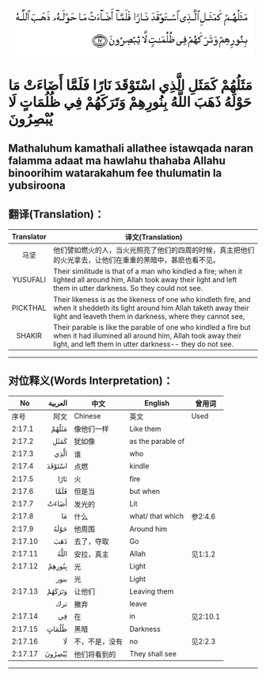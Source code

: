 ![002:017](images/002_017.gif)

#  مَثَلُهُمْ كَمَثَلِ الَّذِي اسْتَوْقَدَ نَارًا فَلَمَّا أَضَاءَتْ مَا حَوْلَهُ ذَهَبَ اللَّهُ بِنُورِهِمْ وَتَرَكَهُمْ فِي ظُلُمَاتٍ لَا يُبْصِرُونَ 

## Mathaluhum kamathali allathee istawqada naran falamma adaat ma hawlahu thahaba Allahu binoorihim watarakahum fee thulumatin la yubsiroona

## 翻译(Translation)：

| Translator | 译文(Translation)                                            |
|:----------:| ------------------------------------------------------------ |
| 马坚       | 他们譬如燃火的人，当火光照亮了他们的四周的时候，真主把他们的火光拿去，让他们在重重的黑暗中，甚麽也看不见。 |
| YUSUFALI   | Their similitude is that of a man who kindled a fire; when it lighted all around him, Allah took away their light and left them in utter darkness. So they could not see. |
| PICKTHAL   | Their likeness is as the likeness of one who kindleth fire, and when it sheddeth its light around him Allah taketh away their light and leaveth them in darkness, where they cannot see, |
| SHAKIR     | Their parable is like the parable of one who kindled a fire but when it had illumined all around him, Allah took away their light, and left them in utter darkness-- they do not see. |

---

## 对位释义(Words Interpretation)：

| No      | العربية | 中文           | English           | 曾用词   |
| ------- | ------: | -------------- | ----------------- | -------- |
| 序号    |    阿文 | Chinese        | 英文              | Used     |
| 2:17.1  |   مَثَلُهُمْ | 像他们一样     | Like them         |          |
| 2:17.2  |    كَمَثَلِ | 犹如像         | as the parable of |          |
| 2:17.3  |    الَّذِي | 谁             | who               |          |
| 2:17.4  |  اسْتَوْقَدَ | 点燃           | kindle            |          |
| 2:17.5  |    نَارًا | 火             | fire              |          |
| 2:17.6  |    فَلَمَّا | 但是当         | but when          |          |
| 2:17.7  |   أَضَاءَتْ | 发光的         | Lit               |          |
| 2:17.8  |      مَا | 什么           | what/ that which  | 参2:4.6  |
| 2:17.9  |    حَوْلَهُ | 他周围         | Around him        |          |
| 2:17.10 |     ذَهَبَ | 去了，夺取     | Go                |          |
| 2:17.11 |    اللَّهُ | 安拉，真主     | Allah             | 见1:1.2  |
| 2:17.12 |  بِنُورِهِمْ | 光             | Light             |          |
|         |    بنور | 光             | Light             |          |
| 2:17.13 |  وَتَرَكَهُمْ | 让他们         | Leaving them      |          |
|         |     ترك | 撇弃           | leave             |          |
| 2:17.14 |      فِي | 在             | in                | 见2:10.1 |
| 2:17.15 |   ظُلُمَاتٍ | 黑暗           | Darkness          |          |
| 2:17.16 |      لَا | 不，不是，没有 | no                | 见2:2.3  |
| 2:17.17 |  يُبْصِرُونَ | 他们将看到的   | They shall see    |          |

---

